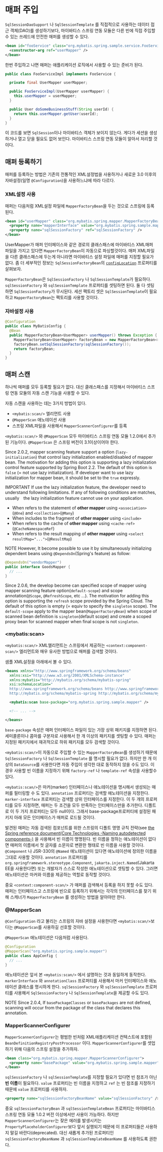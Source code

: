 <a name="매퍼_주입"></a>
# 매퍼 주입

`SqlSessionDaoSupport` 나 `SqlSessionTemplate` 를 직접적으로 사용하는 데이터 접근 객체(DAO)를 생성하기보다, 마이바티스 스프링 연동 모듈은 다른 빈에 직접 주입할 수 있는 쓰레드에 안전한 매퍼를 생성할 수 있다.

```xml
<bean id="fooService" class="org.mybatis.spring.sample.service.FooServiceImpl">
  <constructor-arg ref="userMapper" />
</bean>
```

한번 주입하고 나면 매퍼는 애플리케이션 로직에서 사용할 수 있는 준비가 된다.

```java
public class FooServiceImpl implements FooService {

  private final UserMapper userMapper;

  public FooServiceImpl(UserMapper userMapper) {
    this.userMapper = userMapper;
  }

  public User doSomeBusinessStuff(String userId) {
    return this.userMapper.getUser(userId);
  }
}
```

이 코드를 보면 `SqlSession`이나 마이바티스 객체가 보이지 않는다. 게다가 세션을 생성하거나 열고 닫을 필요도 없어 보인다. 마이바티스 스프링 연동 모듈이 알아서 처리할 것이다.

<a name="register"></a>
## 매퍼 등록하기

매퍼를 등록하는 방법은 기존의 전통적인 XML설정법을 사용하거나 새로운 3.0 이후의 자바설정(일명 `@Configuration`)을 사용하느냐에 따라 다르다.

### XML설정 사용

매퍼는 다음처럼 XML설정 파일에 `MapperFactoryBean`을 두는 것으로 스프링에 등록된다.

```xml
<bean id="userMapper" class="org.mybatis.spring.mapper.MapperFactoryBean">
  <property name="mapperInterface" value="org.mybatis.spring.sample.mapper.UserMapper" />
  <property name="sqlSessionFactory" ref="sqlSessionFactory" />
</bean>
```

UserMapper가 매퍼 인터페이스와 같은 경로의 클래스패스에 마이바티스 XML매퍼 파일을 가지고 있다면 `MapperFactoryBean`이 자동으로 파싱할것이다.
매퍼 XML파일을 다른 클래스패스에 두는게 아니라면 마이바티스 설정 파일에 매퍼를 지정할 필요가 없다. 좀 더 세부적인 정보는 `SqlSessionFactoryBean`의 [`configLocation`](factorybean.html) 프로퍼티를 살펴보자.

`MapperFactoryBean`은 `SqlSessionFactory` 나 `SqlSessionTemplate`가 필요하다. `sqlSessionFactory` 와 `sqlSessionTemplate` 프로퍼티를 셋팅하면 된다.
둘 다 셋팅하면 `SqlSessionFactory`가 무시된다. 세션 팩토리 셋은 `SqlSessionTemplate`이 필요하고 `MapperFactoryBean`는 팩토리를 사용할 것이다.

### 자바설정 사용

```java
@Configuration
public class MyBatisConfig {
  @Bean
  public MapperFactoryBean<UserMapper> userMapper() throws Exception {
    MapperFactoryBean<UserMapper> factoryBean = new MapperFactoryBean<>(UserMapper.class);
    factoryBean.setSqlSessionFactory(sqlSessionFactory());
    return factoryBean;
  }
}
```

<a name="scan"></a>
## 매퍼 스캔

하나씩 매퍼를 모두 등록할 필요가 없다. 대신 클래스패스를 지정해서 마이바티스 스프링 연동 모듈의 자동 스캔 기능을 사용할 수 있다.

자동 스캔을 사용하는 데는 3가지 방법이 있다.

* `<mybatis:scan/>` 엘리먼트 사용
* `@MapperScan` 애노테이션 사용
* 스프링 XML파일을 사용해서 `MapperScannerConfigurer`를 등록

`<mybatis:scan/>` 와 `@MapperScan` 모두 마이바티스 스프링 연동 모듈 1.2.0에서 추가된 기능이다. `@MapperScan` 은 스프링 버전이 3.1이상이어야 한다.

Since 2.0.2, mapper scanning feature support a option (`lazy-initialization`) that control lazy initialization enabled/disabled of mapper bean.
The motivation for adding this option is supporting a lazy initialization control feature supported by Spring Boot 2.2.
The default of this option is `false` (= not use lazy initialization). If developer want to use lazy initialization for mapper bean, it should be set to the `true` expressly.

<span class="label important">IMPORTANT</span>
If use the lazy initialization feature, the developer need to understand following limitations. If any of following conditions are matches, usually　the lazy initialization feature cannot use on your application.

* When refers to the statement of **other mapper** using `<association>`(`@One`) and `<collection>`(`@Many`)
* When includes to the fragment of **other mapper** using `<include>`
* When refers to the cache of **other mapper** using `<cache-ref>`(`@CacheNamespaceRef`)
* When refers to the result mapping of **other mapper** using `<select resultMap="...">`(`@ResultMap`)

<span class="label important">NOTE</span>
However, It become possible to use it by simultaneously initializing dependent beans using `@DependsOn`(Spring's feature) as follow:

```java
@DependsOn("vendorMapper")
public interface GoodsMapper {
  // ...
}
```

Since 2.0.6, the develop become can specified scope of mapper using mapper scanning feature option(`default-scope`) and scope annotation(`@Scope`, `@RefreshScope`, etc ...).
The motivation for adding this option is supporting the `refresh` scope provided by the Spring Cloud. The default of this option is empty (= equiv to specify the `singleton` scope).
The `default-scope` apply to the mapper bean(`MapperFactoryBean`) when scope of scanned bean definition is `singleton`(default scope) and create a scoped proxy bean for scanned mapper when final scope is not `singleton`.

### \<mybatis:scan\>

`<mybatis:scan/>` XML엘리먼트는 스프링에서 제공하는 `<context:component-scan/>` 엘리먼트와 매우 유사한 방법으로 매퍼를 검색할 것이다.

샘플 XML설정을 아래에서 볼 수 있다.

```xml
<beans xmlns="http://www.springframework.org/schema/beans"
  xmlns:xsi="http://www.w3.org/2001/XMLSchema-instance"
  xmlns:mybatis="http://mybatis.org/schema/mybatis-spring"
  xsi:schemaLocation="
  http://www.springframework.org/schema/beans http://www.springframework.org/schema/beans/spring-beans.xsd
  http://mybatis.org/schema/mybatis-spring http://mybatis.org/schema/mybatis-spring.xsd">

  <mybatis:scan base-package="org.mybatis.spring.sample.mapper" />

  <!-- ... -->

</beans>
```

`base-package` 속성은 매퍼 인터페이스 파일이 있는 가장 상위 패키지를 지정하면 된다. 세미콜론이나 콤마를 구분자로 사용해서 한 개 이상의 패키지를 셋팅할 수 있다.
매퍼는 지정된 패키지에서 재귀적으로 하위 패키지를 모두 검색할 것이다.

`<mybatis:scan/>`이 자동으로 주입할 수 있는 `MapperFactoryBean`를 생성하기 때문에 `SqlSessionFactory` 나 `SqlSessionTemplate` 를 명시할 필요가 없다.
하지만 한 개 이상의 `DataSource`를 사용한다면 자동 주입이 생각한 대로 동작하지 않을 수도 있다. 이 경우 사용할 빈 이름을 지정하기 위해 `factory-ref` 나 `template-ref` 속성을 사용할수 있다.

`<mybatis:scan/>`은 마커(marker) 인터페이스나 애노테이션을 명시해서 생성되는 매퍼를 필터링할 수 도 있다. `annotation` 프로퍼티는 검색할 애노테이션을 지정한다.
`marker-interface` 프로퍼티는 검색할 상위 인터페이스를 지정한다. 이 두 개의 프로퍼티를 모두 지정하면, 매퍼는 두 조건을 모두 만족하는 인터페이스만을 추가한다.
디폴트로 이 두 가지 프로퍼티는 모두 null이다. 그래서 base-package프로퍼티에 설정된 패키지 아래 모든 인터페이스가 매퍼로 로드될 것이다.

발견된 매퍼는 자동 검색된 컴포넌트를 위한 스프링의 디폴트 명명 규칙 전략(see [the Spring reference document(Core Technologies -Naming autodetected components-)](https://docs.spring.io/spring/docs/current/spring-framework-reference/core.html#beans-scanning-name-generator) 을 사용해서 빈 이름이 명명된다.
빈 이름을 정하는 애노테이션이 없다면 매퍼의 이름에서 첫 글자를 소문자로 변환한 형태로 빈 이름을 사용할 것이다. `@Component` 나 JSR-330의 `@Named` 애노테이션이 있다면 애노테이션에 정의한 이름을 그대로 사용할 것이다.
`annotation` 프로퍼티를 `org.springframework.stereotype.Component`, `jakarta.inject.Named`(Jakarta EE을 사용한다면) 또는 개발자가 스스로 작성한 애노테이션으로 셋팅할 수 있다.
그러면 애노테이션은 마커와 이름을 제공하는 역할로 동작할 것이다.

<span class="label important">중요</span>
`<context:component-scan/>` 가 매퍼를 검색해서 등록을 하지 못할 수도 있다. 매퍼는 인터페이스고 스프링에 빈으로 등록하기 위해서는 각각의 인터페이스를 찾기 위해 스캐너가 `MapperFactoryBean` 를 생성하는 방법을 알아야만 한다.

### @MapperScan

`@Configuration` 라고 불리는 스프링의 자바 설정을 사용한다면 `<mybatis:scan/>`보다는 `@MapperScan`를 사용하길 선호할 것이다.

`@MapperScan` 애노테이션은 다음처럼 사용된다.

```java
@Configuration
@MapperScan("org.mybatis.spring.sample.mapper")
public class AppConfig {
  // ...
}
```

애노테이션은 앞서 본 `<mybatis:scan/>` 에서 설명하는 것과 동일하게 동작한다. `markerInterface` 와 `annotationClass` 프로퍼티를 사용해서 마커 인터페이스와 애노테이션 클래스를 명시하게 한다.
`sqlSessionFactory` 와 `sqlSessionTemplate` 프로퍼티를 사용해서 `SqlSessionFactory` 나 `SqlSessionTemplate`을 제공할 수도 있다.

<span class="label important">NOTE</span>
Since 2.0.4, If `basePackageClasses` or `basePackages` are not defined, scanning will occur from the package of the class that declares this annotation.

### MapperScannerConfigurer

`MapperScannerConfigurer`는 평범한 빈처럼 XML애플리케이션 컨텍스트에 포함된 `BeanDefinitionRegistryPostProcessor` 이다. `MapperScannerConfigurer`를 셋업하기 위해 다음의 스프링 설정을 추가하자.

```xml
<bean class="org.mybatis.spring.mapper.MapperScannerConfigurer">
  <property name="basePackage" value="org.mybatis.spring.sample.mapper" />
</bean>
```

`sqlSessionFactory` 나 `sqlSessionTemplate`를 지정할 필요가 있다면 빈 참조가 아닌 **빈 이름**이 필요하다. `value` 프로퍼티는 빈 이름을 지정하고 `ref` 는 빈 참조를 지정하기 때문에 `value` 프로퍼티를 사용하자.

```xml
<property name="sqlSessionFactoryBeanName" value="sqlSessionFactory" />
```

<span class="label important">중요</span>
`sqlSessionFactoryBean` 과 `sqlSessionTemplateBean` 프로퍼티는 마이바티스 스프링 연동 모듈 1.0.2 버전 이상에서만 사용이 가능하다.
하지만 `MapperScannerConfigurer`는 잦은 에러를 발생시키는 `PropertyPlaceholderConfigurer`보다 앞서 실행되기 때문에 이 프로퍼티들은 사용하지 말길 바란다(deprecated).
대신 새롭게 추가된 프로퍼티인 `sqlSessionFactoryBeanName` 과 `sqlSessionTemplateBeanName` 를 사용하도록 권한다.
